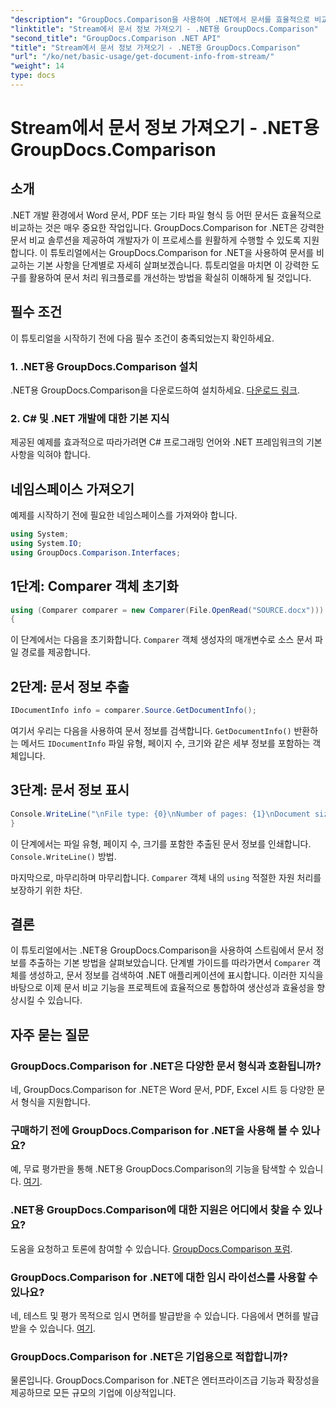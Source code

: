 ```yaml
---
"description": "GroupDocs.Comparison을 사용하여 .NET에서 문서를 효율적으로 비교하고 문서 처리 워크플로를 원활하게 개선하는 방법을 알아보세요."
"linktitle": "Stream에서 문서 정보 가져오기 - .NET용 GroupDocs.Comparison"
"second_title": "GroupDocs.Comparison .NET API"
"title": "Stream에서 문서 정보 가져오기 - .NET용 GroupDocs.Comparison"
"url": "/ko/net/basic-usage/get-document-info-from-stream/"
"weight": 14
type: docs
---
```

# Stream에서 문서 정보 가져오기 - .NET용 GroupDocs.Comparison

## 소개
.NET 개발 환경에서 Word 문서, PDF 또는 기타 파일 형식 등 어떤 문서든 효율적으로 비교하는 것은 매우 중요한 작업입니다. GroupDocs.Comparison for .NET은 강력한 문서 비교 솔루션을 제공하여 개발자가 이 프로세스를 원활하게 수행할 수 있도록 지원합니다. 이 튜토리얼에서는 GroupDocs.Comparison for .NET을 사용하여 문서를 비교하는 기본 사항을 단계별로 자세히 살펴보겠습니다. 튜토리얼을 마치면 이 강력한 도구를 활용하여 문서 처리 워크플로를 개선하는 방법을 확실히 이해하게 될 것입니다.
## 필수 조건
이 튜토리얼을 시작하기 전에 다음 필수 조건이 충족되었는지 확인하세요.
### 1. .NET용 GroupDocs.Comparison 설치
.NET용 GroupDocs.Comparison을 다운로드하여 설치하세요. [다운로드 링크](https://releases.groupdocs.com/comparison/net/).
### 2. C# 및 .NET 개발에 대한 기본 지식
제공된 예제를 효과적으로 따라가려면 C# 프로그래밍 언어와 .NET 프레임워크의 기본 사항을 익혀야 합니다.

## 네임스페이스 가져오기
예제를 시작하기 전에 필요한 네임스페이스를 가져와야 합니다.
```csharp
using System;
using System.IO;
using GroupDocs.Comparison.Interfaces;
```

## 1단계: Comparer 객체 초기화
```csharp
using (Comparer comparer = new Comparer(File.OpenRead("SOURCE.docx")))
{
```
이 단계에서는 다음을 초기화합니다. `Comparer` 객체 생성자의 매개변수로 소스 문서 파일 경로를 제공합니다.
## 2단계: 문서 정보 추출
```csharp
IDocumentInfo info = comparer.Source.GetDocumentInfo();
```
여기서 우리는 다음을 사용하여 문서 정보를 검색합니다. `GetDocumentInfo()` 반환하는 메서드 `IDocumentInfo` 파일 유형, 페이지 수, 크기와 같은 세부 정보를 포함하는 객체입니다.
## 3단계: 문서 정보 표시
```csharp
Console.WriteLine("\nFile type: {0}\nNumber of pages: {1}\nDocument size: {2} bytes", info.FileType, info.PageCount, info.Size);
}
```
이 단계에서는 파일 유형, 페이지 수, 크기를 포함한 추출된 문서 정보를 인쇄합니다. `Console.WriteLine()` 방법.

마지막으로, 마무리하며 마무리합니다. `Comparer` 객체 내의 `using` 적절한 자원 처리를 보장하기 위한 차단.

## 결론
이 튜토리얼에서는 .NET용 GroupDocs.Comparison을 사용하여 스트림에서 문서 정보를 추출하는 기본 방법을 살펴보았습니다. 단계별 가이드를 따라가면서 `Comparer` 객체를 생성하고, 문서 정보를 검색하여 .NET 애플리케이션에 표시합니다. 이러한 지식을 바탕으로 이제 문서 비교 기능을 프로젝트에 효율적으로 통합하여 생산성과 효율성을 향상시킬 수 있습니다.
## 자주 묻는 질문
### GroupDocs.Comparison for .NET은 다양한 문서 형식과 호환됩니까?
네, GroupDocs.Comparison for .NET은 Word 문서, PDF, Excel 시트 등 다양한 문서 형식을 지원합니다.
### 구매하기 전에 GroupDocs.Comparison for .NET을 사용해 볼 수 있나요?
예, 무료 평가판을 통해 .NET용 GroupDocs.Comparison의 기능을 탐색할 수 있습니다. [여기](https://releases.groupdocs.com/).
### .NET용 GroupDocs.Comparison에 대한 지원은 어디에서 찾을 수 있나요?
도움을 요청하고 토론에 참여할 수 있습니다. [GroupDocs.Comparison 포럼](https://forum.groupdocs.com/c/comparison/12).
### GroupDocs.Comparison for .NET에 대한 임시 라이선스를 사용할 수 있나요?
네, 테스트 및 평가 목적으로 임시 면허를 발급받을 수 있습니다. 다음에서 면허를 발급받을 수 있습니다. [여기](https://purchase.groupdocs.com/temporary-license/).
### GroupDocs.Comparison for .NET은 기업용으로 적합합니까?
물론입니다. GroupDocs.Comparison for .NET은 엔터프라이즈급 기능과 확장성을 제공하므로 모든 규모의 기업에 이상적입니다.